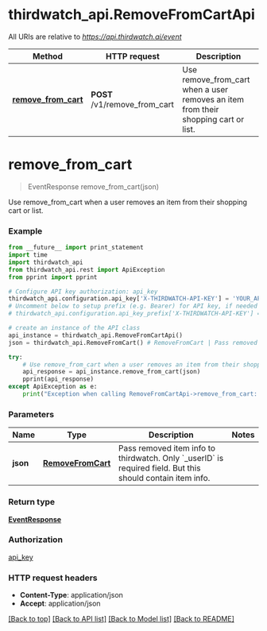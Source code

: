 # thirdwatch_api.RemoveFromCartApi

All URIs are relative to *https://api.thirdwatch.ai/event*

Method | HTTP request | Description
------------- | ------------- | -------------
[**remove_from_cart**](RemoveFromCartApi.md#remove_from_cart) | **POST** /v1/remove_from_cart | Use remove_from_cart when a user removes an item from their shopping cart or list.


# **remove_from_cart**
> EventResponse remove_from_cart(json)

Use remove_from_cart when a user removes an item from their shopping cart or list.

### Example 
```python
from __future__ import print_statement
import time
import thirdwatch_api
from thirdwatch_api.rest import ApiException
from pprint import pprint

# Configure API key authorization: api_key
thirdwatch_api.configuration.api_key['X-THIRDWATCH-API-KEY'] = 'YOUR_API_KEY'
# Uncomment below to setup prefix (e.g. Bearer) for API key, if needed
# thirdwatch_api.configuration.api_key_prefix['X-THIRDWATCH-API-KEY'] = 'Bearer'

# create an instance of the API class
api_instance = thirdwatch_api.RemoveFromCartApi()
json = thirdwatch_api.RemoveFromCart() # RemoveFromCart | Pass removed item info to thirdwatch. Only `_userID` is required field. But this should contain item info.

try: 
    # Use remove_from_cart when a user removes an item from their shopping cart or list.
    api_response = api_instance.remove_from_cart(json)
    pprint(api_response)
except ApiException as e:
    print("Exception when calling RemoveFromCartApi->remove_from_cart: %s\n" % e)
```

### Parameters

Name | Type | Description  | Notes
------------- | ------------- | ------------- | -------------
 **json** | [**RemoveFromCart**](RemoveFromCart.md)| Pass removed item info to thirdwatch. Only &#x60;_userID&#x60; is required field. But this should contain item info. | 

### Return type

[**EventResponse**](EventResponse.md)

### Authorization

[api_key](../README.md#api_key)

### HTTP request headers

 - **Content-Type**: application/json
 - **Accept**: application/json

[[Back to top]](#) [[Back to API list]](../README.md#documentation-for-api-endpoints) [[Back to Model list]](../README.md#documentation-for-models) [[Back to README]](../README.md)

